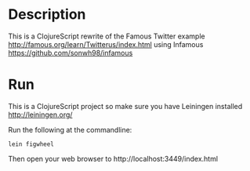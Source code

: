 # Description
This is a ClojureScript rewrite of the Famous Twitter example http://famous.org/learn/Twitterus/index.html
using Infamous https://github.com/sonwh98/infamous

# Run
This is a ClojureScript project so make sure you have Leiningen installed http://leiningen.org/

Run the following at the commandline:
```
lein figwheel
```

Then open your web browser to http://localhost:3449/index.html
